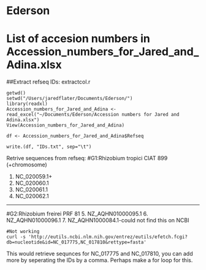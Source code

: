 # Ederson
# List of accesion numbers in Accession_numbers_for_Jared_and_Adina.xlsx

##Extract refseq IDs: extractcol.r
```{r}
getwd()
setwd("/Users/jaredflater/Documents/Ederson/")
library(readxl)
Accession_numbers_for_Jared_and_Adina <- read_excel("~/Documents/Ederson/Accession numbers for Jared and Adina.xlsx")
View(Accession_numbers_for_Jared_and_Adina)

df <- Accession_numbers_for_Jared_and_Adina$Refseq

write.(df, "IDs.txt", sep="\t")
```
Retrive sequences from refseq:
#G1:Rhizobium tropici CIAT 899 (+chromosome) 
1. NC_020059.1+
2. NC_020060.1
3. NC_020061.1
4. NC_020062.1
----
#G2:Rhizobium freirei PRF 81
5. NZ_AQHN01000095.1
6. NZ_AQHN01000096.1
7. NZ_AQHN1000084.1-could not find this on NCBI
```{bash}
#Not working
curl -s 'http://eutils.ncbi.nlm.nih.gov/entrez/eutils/efetch.fcgi?db=nucleotide&id=NC_017775,NC_017810&rettype=fasta'
```
This would retrieve sequnces for NC_017775 and NC_017810, you can add more by seperating the IDs by a comma. Perhaps make a for loop for this. 
